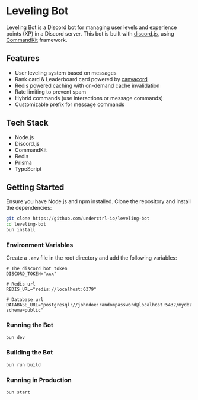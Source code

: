 # Leveling Bot

Leveling Bot is a Discord bot for managing user levels and experience points (XP) in a Discord server. This bot is built with [discord.js](https://discord.js.org), using [CommandKit](https://commandkit.dev) framework.

## Features

- User leveling system based on messages
- Rank card & Leaderboard card powered by [canvacord](https://canvacord.neplex.dev)
- Redis powered caching with on-demand cache invalidation
- Rate limiting to prevent spam
- Hybrid commands (use interactions or message commands)
- Customizable prefix for message commands

## Tech Stack

- Node.js
- Discord.js
- CommandKit
- Redis
- Prisma
- TypeScript

## Getting Started

Ensure you have Node.js and npm installed. Clone the repository and install the dependencies:

```bash
git clone https://github.com/underctrl-io/leveling-bot
cd leveling-bot
bun install
```

### Environment Variables

Create a `.env` file in the root directory and add the following variables:

```env
# The discord bot token
DISCORD_TOKEN="xxx"

# Redis url
REDIS_URL="redis://localhost:6379"

# Database url
DATABASE_URL="postgresql://johndoe:randompassword@localhost:5432/mydb?schema=public"
```

### Running the Bot

```bash
bun dev
```

### Building the Bot

```bash
bun run build
```

### Running in Production

```bash
bun start
```
